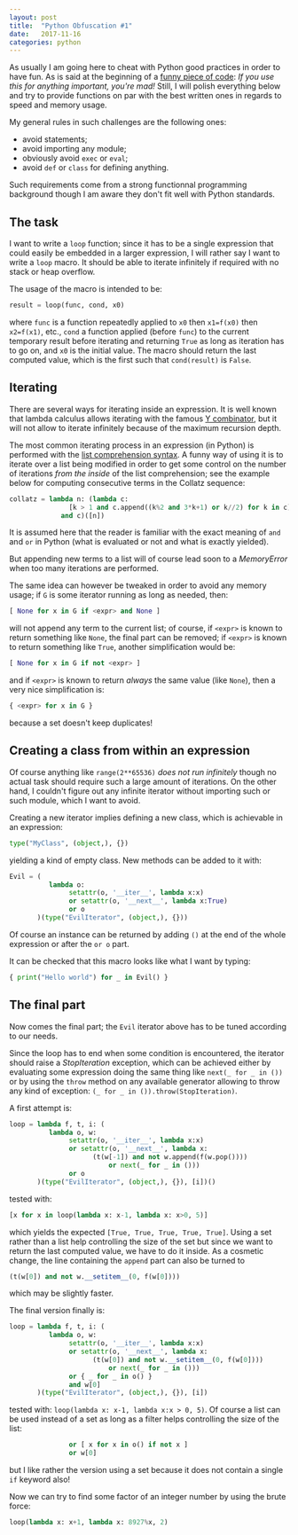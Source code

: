 ```yaml
---
layout: post
title:  "Python Obfuscation #1"
date:   2017-11-16
categories: python
---
```


As usually I am going here to cheat with Python good practices in order to have fun. As is said at the beginning of a [funny piece of code](https://gist.github.com/brool/1679908): _If you use this for anything important, you're mad!_ Still, I will polish everything below and try to provide functions on par with the best written ones in regards to speed and memory usage.

My general rules in such challenges are the following ones:

  * avoid statements;
  * avoid importing any module;
  * obviously avoid `exec` or `eval`;
  * avoid `def` or `class` for defining anything.

Such requirements come from a strong functionnal programming background though I am aware they don't fit well with Python standards.

## The task

I want to write a `loop` function; since it has to be a single expression that could easily be embedded in a larger expression, I will rather say I want to write a `loop` macro. It should be able to iterate infinitely if required with no stack or heap overflow.

The usage of the macro is intended to be:

~~~python
result = loop(func, cond, x0)
~~~

where `func` is a function repeatedly applied to `x0` then `x1=f(x0)` then `x2=f(x1)`, etc., `cond` a function applied (before `func`) to the current temporary result before iterating and returning `True` as long as iteration has to go on, and `x0` is the initial value. The macro should return the last computed value, which is the first such that `cond(result)` is `False`.

## Iterating

There are several ways for iterating inside an expression. It is well known that lambda calculus allows iterating with the famous [Y combinator](https://en.wikipedia.org/wiki/Fixed-point_combinator), but it will not allow to iterate infinitely because of the maximum recursion depth.

The most common iterating process in an expression (in Python) is performed with the [list comprehension syntax](https://docs.python.org/2/tutorial/datastructures.html#list-comprehensions). A funny way of using it is to iterate over a list being modified in order to get some control on the number of iterations _from the inside_ of the list comprehension; see the example below for computing consecutive terms in the Collatz sequence:

~~~python
collatz = lambda n: (lambda c:
               [k > 1 and c.append((k%2 and 3*k+1) or k//2) for k in c]
             and c)([n])
~~~

It is assumed here that the reader is familiar with the exact meaning of `and` and `or` in Python (what is evaluated or not and what is exactly yielded).

But appending new terms to a list will of course lead soon to a _MemoryError_ when too many iterations are performed.

The same idea can however be tweaked in order to avoid any memory usage; if `G` is some iterator running as long as needed, then:

~~~python
[ None for x in G if <expr> and None ]
~~~

will not append any term to the current list; of course, if `<expr>` is known to return something like `None`, the final part can be removed; if `<expr>` is known to return something like `True`, another simplification would be:

~~~python
[ None for x in G if not <expr> ]
~~~

and if `<expr>` is known to return _always_ the same value (like `None`), then a very nice simplification is:

~~~python
{ <expr> for x in G }
~~~

because a set doesn't keep duplicates!

## Creating a class from within an expression

Of course anything like `range(2**65536)` _does not run infinitely_ though no actual task should require such a large amount of iterations. On the other hand, I couldn't figure out any infinite iterator without importing such or such module, which I want to avoid.

Creating a new iterator implies defining a new class, which is achievable in an expression:

~~~python
type("MyClass", (object,), {})
~~~

yielding a kind of empty class. New methods can be added to it with:

~~~python
Evil = (
          lambda o:
               setattr(o, '__iter__', lambda x:x)
               or setattr(o, '__next__', lambda x:True)
               or o
       )(type("EvilIterator", (object,), {}))
~~~

Of course an instance can be returned by adding `()` at the end of the whole expression or after the `or o` part.

It can be checked that this macro looks like what I want by typing:

~~~python
{ print("Hello world") for _ in Evil() }
~~~

## The final part

Now comes the final part; the `Evil` iterator above has to be tuned according to our needs.

Since the loop has to end when some condition is encountered, the iterator should raise a _StopIteration_ exception, which can be achieved either by evaluating some expression doing the same thing like `next(_ for _ in ())` or by using the `throw` method on any available generator allowing to throw any kind of exception: `(_ for _ in ()).throw(StopIteration)`.

A first attempt is:

~~~python
loop = lambda f, t, i: (
          lambda o, w:
               setattr(o, '__iter__', lambda x:x)
               or setattr(o, '__next__', lambda x:
                     (t(w[-1]) and not w.append(f(w.pop())))
                         or next(_ for _ in ()))
               or o
       )(type("EvilIterator", (object,), {}), [i])()
~~~

tested with:

~~~python
[x for x in loop(lambda x: x-1, lambda x: x>0, 5)]
~~~

which yields the expected `[True, True, True, True, True]`. Using a set rather than a list help controlling the size of the set but since we want to return the last computed value, we have to do it inside. As a cosmetic change, the line containing the `append` part can also be turned to

~~~python
(t(w[0]) and not w.__setitem__(0, f(w[0])))
~~~

which may be slightly faster.

The final version finally is:

~~~python
loop = lambda f, t, i: (
          lambda o, w:
               setattr(o, '__iter__', lambda x:x)
               or setattr(o, '__next__', lambda x:
                     (t(w[0]) and not w.__setitem__(0, f(w[0])))
                         or next(_ for _ in ()))
               or { _ for _ in o() }
               and w[0]
       )(type("EvilIterator", (object,), {}), [i])
~~~

tested with: `loop(lambda x: x-1, lambda x:x > 0, 5)`. Of course a list can be used instead of a set as long as a filter helps controlling the size of the list:

~~~python
               or [ x for x in o() if not x ]
               or w[0]
~~~

but I like rather the version using a set because it does not contain a single `if` keyword also!

Now we can try to find some factor of an integer number by using the brute force:

~~~python
loop(lambda x: x+1, lambda x: 8927%x, 2)
~~~
